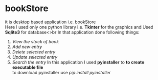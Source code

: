 # bookStore
 it is desktop based application i.e. bookStore<br>
 Here I used only one python library i.e. <b>Tkinter</b> for the graphics and 
 Used <b>Sqlite3</b> for database<>br
 In that application done following things:
 1. <i>View the stock of book</i>
 2. <i>Add new entry</i>
 3. <i>Delete selected entry</i>
 4. <i>Update selected entry</i>
 5. <i>Search the entry</i>
 In this application I used <b>pyinstaller</b> to <b>to create executable file</b><br>
 to download pyinstaller use <i>pip install pyinstaller</i>
